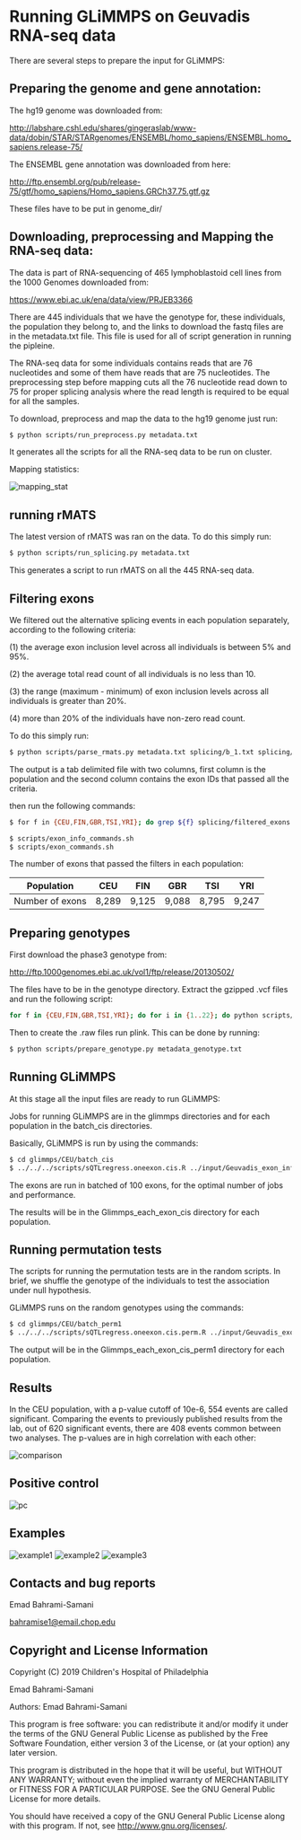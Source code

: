 # Running GLiMMPS on Geuvadis RNA-seq data

There are several steps to prepare the input for GLiMMPS:

Preparing the genome and gene annotation:
---------------------------------------
The hg19 genome was downloaded from:

http://labshare.cshl.edu/shares/gingeraslab/www-data/dobin/STAR/STARgenomes/ENSEMBL/homo_sapiens/ENSEMBL.homo_sapiens.release-75/

The ENSEMBL gene annotation was downloaded from here:

http://ftp.ensembl.org/pub/release-75/gtf/homo_sapiens/Homo_sapiens.GRCh37.75.gtf.gz

These files have to be put in genome_dir/


Downloading, preprocessing and Mapping the RNA-seq data:
---------------------------------------

The data is part of RNA-sequencing of 465 lymphoblastoid 
cell lines from the 1000 Genomes downloaded from:

https://www.ebi.ac.uk/ena/data/view/PRJEB3366

There are 445 individuals that we have the genotype for,
these individuals, the population they belong to, and the 
links to download the fastq files are in the metadata.txt 
file. This file is used for all of script generation in 
running the pipleine.

The RNA-seq data for some individuals contains reads that 
are 76 nucleotides and some of them have reads that are 
75 nucleotides. The preprocessing step before mapping cuts 
all the 76 nucleotide read down to 75 for proper splicing 
analysis where the read length is required to be equal for 
all the samples.

To download, preprocess and map the data to the hg19 genome 
just run:

```bash
$ python scripts/run_preprocess.py metadata.txt
```

It generates all the scripts for all the RNA-seq data to be 
run on cluster.

Mapping statistics:

![mapping_stat](https://github.com/bahramis/Geuvadis/blob/master/figures/mapping_stats.jpg)

running rMATS
---------------------------------------
The latest version of rMATS was ran on the data. To do this 
simply run:

```bash
$ python scripts/run_splicing.py metadata.txt
```

This generates a script to run rMATS on all the 445 RNA-seq 
data.

Filtering exons
---------------------------------------
We filtered out the alternative splicing events in each population 
separately, according to the following criteria: 

(1) the average exon inclusion level across all individuals is 
between 5% and 95%.
 
(2) the average total read count of all individuals is no less 
than 10.
 
(3) the range (maximum - minimum) of exon inclusion levels across all
individuals is greater than 20%.

(4) more than 20% of the individuals have non-zero read count. 

To do this simply run:

```bash
$ python scripts/parse_rmats.py metadata.txt splicing/b_1.txt splicing/b_2.txt splicing/output/SE.MATS.JC.txt > splicing/filtered_exons.txt
```

The output is a tab delimited file with two columns, first column 
is the population and the second column contains the exon IDs that passed 
all the criteria.

then run the following commands:

```bash
$ for f in {CEU,FIN,GBR,TSI,YRI}; do grep ${f} splicing/filtered_exons.txt | cut -f2 > glimmps/${f}/input/filtered_exons.txt; done
```

```bash
$ scripts/exon_info_commands.sh
$ scripts/exon_commands.sh
```

The number of exons that passed the filters in each population:

|   Population    |  CEU  |  FIN  |  GBR  |  TSI  |  YRI  |
| :-------------: | :---: | :---: | :---: | :---: | :---: |
| Number of exons | 8,289 | 9,125 | 9,088 | 8,795 | 9,247 |

Preparing genotypes
---------------------------------------
First download the phase3 genotype from:

http://ftp.1000genomes.ebi.ac.uk/vol1/ftp/release/20130502/

The files have to be in the genotype directory. Extract the 
gzipped .vcf files and run the following script:

```bash
for f in {CEU,FIN,GBR,TSI,YRI}; do for i in {1..22}; do python scripts/get_genotype_table_populations.py genotype/sample_information.txt genotype/sample_pedigree_from_1kgenome.txt ${i} ${f}; done; done
```

Then to create the .raw files run plink. This can be done by running:

```bash
$ python scripts/prepare_genotype.py metadata_genotype.txt
```

Running GLiMMPS
---------------------------------------
At this stage all the input files are ready to run GLiMMPS:

Jobs for running GLiMMPS are in the glimmps directories and for each population 
in the batch_cis directories.

Basically, GLiMMPS is run by using the commands:

```bash
$ cd glimmps/CEU/batch_cis
$ ../../../scripts/sQTLregress.oneexon.cis.R ../input/Geuvadis_exon_info_SE.txt ../input/JC_Geuvadis_DP_SE.txt ../input/JC_Geuvadis_IC_SE.txt Geuvadis_allsnp chr1 1 100
```

The exons are run in batched of 100 exons, for the optimal number of jobs and performance.

The results will be in the Glimmps_each_exon_cis directory for each population.

Running permutation tests
---------------------------------------
The scripts for running the permutation tests are in the random scripts. In brief, 
we shuffle the genotype of the individuals to test the association under null hypothesis.

GLiMMPS runs on the random genotypes using the commands:
```bash
$ cd glimmps/CEU/batch_perm1
$ ../../../scripts/sQTLregress.oneexon.cis.perm.R ../input/Geuvadis_exon_info_SE.txt ../input/JC_Geuvadis_DP_SE.txt ../input/JC_Geuvadis_IC_SE.txt Geuvadis_allsnp chr1 1 100 1
```

The output will be in the Glimmps_each_exon_cis_perm1 directory for each population.

Results
---------------------------------------
In the CEU population, with a p-value cutoff of 10e-6, 554 events are called significant. 
Comparing the events to previously published results from the lab, out of 620 significant 
events, there are 408 events common between two analyses. The p-values are in high correlation 
with each other:

![comparison](https://github.com/bahramis/Geuvadis/blob/master/figures/comparison.jpg)

Positive control
---------------------------------------
![pc](https://github.com/bahramis/Geuvadis/blob/master/figures/positive_control.jpg)

Examples
---------------------------------------
![example1](https://github.com/bahramis/Geuvadis/blob/master/figures/SE_291592_out.jpg)
![example2](https://github.com/bahramis/Geuvadis/blob/master/figures/SE_206143_out.jpg)
![example3](https://github.com/bahramis/Geuvadis/blob/master/figures/SE_175351_out.jpg)

Contacts and bug reports
------------------------
Emad Bahrami-Samani

bahramise1@email.chop.edu

Copyright and License Information
---------------------------------
Copyright (C) 2019 Children's Hospital of Philadelphia

Emad Bahrami-Samani

Authors: Emad Bahrami-Samani

This program is free software: you can redistribute it and/or modify it under
the terms of the GNU General Public License as published by the Free Software
Foundation, either version 3 of the License, or (at your option) any later
version.

This program is distributed in the hope that it will be useful, but WITHOUT
ANY WARRANTY; without even the implied warranty of MERCHANTABILITY or FITNESS
FOR A PARTICULAR PURPOSE. See the GNU General Public License for more details.

You should have received a copy of the GNU General Public License along with
this program. If not, see http://www.gnu.org/licenses/.

